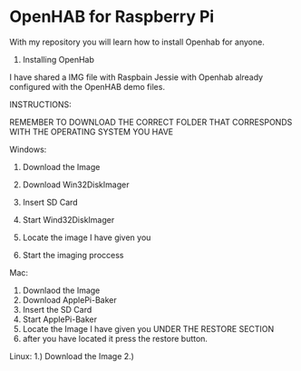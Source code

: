 OpenHAB for Raspberry Pi
=========================
With my repository you will learn how to install Openhab for anyone.

1. Installing OpenHab

I have shared a IMG file with Raspbain Jessie with Openhab already configured with the OpenHAB demo files.

INSTRUCTIONS:

REMEMBER TO DOWNLOAD THE CORRECT FOLDER THAT CORRESPONDS WITH THE OPERATING SYSTEM YOU HAVE

Windows:
1. Download the Image

2. Download Win32DiskImager

3. Insert SD Card

4. Start Wind32DiskImager

5. Locate the image I have given you

6. Start the imaging proccess

Mac:
1. Downlaod the Image
2. Download ApplePi-Baker
3. Insert the SD Card
4. Start ApplePi-Baker
5. Locate the Image I have given you UNDER THE RESTORE SECTION
6. after you have located it press the restore button.

Linux:
1.) Download the Image
2.) 

